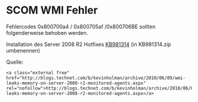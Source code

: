 # SCOM WMI Fehler

Fehlercodes 0x800700a4 / 0x800705af /0x800706BE sollten folgenderweise behoben werden.

Installation des Server 2008 R2 Hotfixes [KB981314](https://wiki.eidolf.de/index.php?title=Spezial:Hochladen&wpDestFile=KB981314.zip.rar "KB981314.zip.rar") (in KB981314.zip umbenennen)

Quelle:

```
<a class="external free" href="http://blogs.technet.com/b/kevinholman/archive/2010/06/09/wmi-leaks-memory-on-server-2008-r2-monitored-agents.aspx" rel="nofollow">http://blogs.technet.com/b/kevinholman/archive/2010/06/09/wmi-leaks-memory-on-server-2008-r2-monitored-agents.aspx</a>
```

<div class="vector-body" id="bkmrk-"><div class="mw-body-content mw-content-ltr" dir="ltr" id="bkmrk--1" lang="de"><div class="mw-parser-output"></div></div></div>